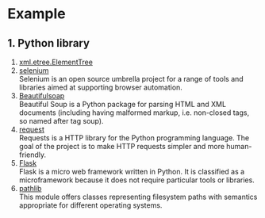 # Example  


## 1. Python library    

1. [xml.etree.ElementTree](https://docs.python.org/3/library/xml.etree.elementtree.html#)  
1. [selenium](https://www.selenium.dev/)  
Selenium is an open source umbrella project for a range of tools and libraries aimed at supporting browser automation.  
1. [Beautifulsoap](https://www.crummy.com/software/BeautifulSoup/)  
Beautiful Soup is a Python package for parsing HTML and XML documents (including having malformed markup, i.e. non-closed tags, so named after tag soup).  
1. [request](https://github.com/psf/requests)  
Requests is a HTTP library for the Python programming language. The goal of the project is to make HTTP requests simpler and more human-friendly.   
1. [Flask](https://github.com/pallets/flask)  
Flask is a micro web framework written in Python. It is classified as a microframework because it does not require particular tools or libraries.
1. [pathlib](https://docs.python.org/3/library/pathlib.html)  
This module offers classes representing filesystem paths with semantics appropriate for different operating systems.   
